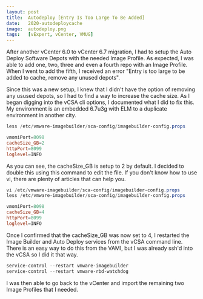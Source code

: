 ```yaml
---
layout: post
title:  Autodeploy [Entry Is Too Large To Be Added]
date:   2020-autodeploycache
image:  autodeploy.png
tags:   [vExpert, vCenter, VMUG]
---
```

After another vCenter 6.0 to vCenter 6.7 migration, I had to setup the Auto Deploy Software Depots with the needed Image Profile. As expected, I was able to add one, two, three and even a fourth repo with an Image Profile. When I went to add the fifth, I received an error "Entry is too large to be added to cache, remove any unused depots".

Since this was a new setup, I knew that I didn't have the option of removing any usused depots, so I had to find a way to increase the cache size. As I began digging into the vCSA cli options, I documented what I did to fix this. My environment is an embedded 6.7u3g with ELM to a duplicate environment in another city.

```powershell
less /etc/vmware-imagebuilder/sca-config/imagebuilder-config.props

vmomiPort=8098
cacheSize_GB=2
httpPort=8099
loglevel=INFO
```

As you can see, the cacheSize_GB is setup to 2 by default. I decided to double this using this command to edit the file. If you don't know how to use vi, there are plenty of articles that can help you.

```powershell
vi /etc/vmware-imagebuilder/sca-config/imagebuilder-config.props
less /etc/vmware-imagebuilder/sca-config/imagebuilder-config.props

vmomiPort=8098
cacheSize_GB=4
httpPort=8099
loglevel=INFO
```

Once I confirmed that the cacheSize_GB was now set to 4, I restarted the Image Builder and Auto Deploy services from the vCSA command line. There is an easy way to do this from the VAMI, but I was already ssh'd into the vCSA so I did it that way.

```powershell
service-control --restart vmware-imagebuilder
service-control --restart vmware-rbd-watchdog
```

I was then able to go back to the vCenter and import the remaining two Image Profiles that I needed.
